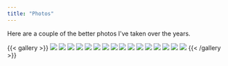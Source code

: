 ```yaml
---
title: "Photos"
---
```


Here are a couple of the better photos I've taken over the years.

{{< gallery >}}
  <img src="img/img_17.jpg" class="grid-w33" />
  <img src="img/img_10.jpg" class="grid-w33" />
  <img src="img/img_05.jpg" class="grid-w33" />
  <img src="img/img_01.jpg" class="grid-w33" />
  <img src="img/img_02.jpg" class="grid-w33" />
  <img src="img/img_03.jpg" class="grid-w33" />
  <img src="img/img_04.jpg" class="grid-w33" />
  <img src="img/img_06.jpg" class="grid-w33" />
  <img src="img/img_07.jpg" class="grid-w33" />
  <img src="img/img_11.jpg" class="grid-w33" />
  <img src="img/img_12.jpg" class="grid-w33" />
  <img src="img/img_13.jpg" class="grid-w33" />
  <img src="img/img_14.jpg" class="grid-w33" />
  <img src="img/img_15.jpg" class="grid-w33" />
  <img src="img/img_16.jpg" class="grid-w33" />
  <img src="img/img_18.jpg" class="grid-w33" />
{{< /gallery >}}
